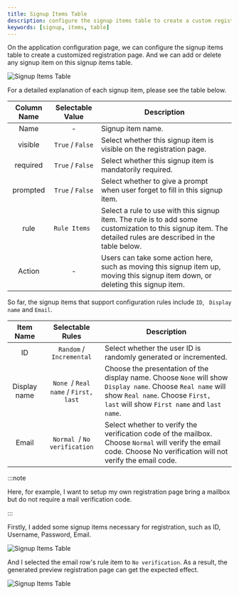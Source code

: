 ```yaml
---
title: Signup Items Table
description: configure the signup items table to create a custom registration page
keywords: [signup, items, table]
---
```


On the application configuration page, we can configure the signup items table to create a customized registration page. And we can add or delete any signup item on this signup items table.

![Signup Items Table](/img/application/signup-items-tabel/signup-items-table.png)

For a detailed explanation of each signup item, please see the table below.

|    Column Name    |                                      Selectable Value                                      | Description                                                                                                                                                                                                                                                                                |
| :---------: | :----------------------------------------------------------------------------------: | ------------------------------------------------------------------------------------------------------------------------------------------------------------------------------------------------------------------------------------------------------------------------------------------ |
|    Name    |                                          -                                          | Signup item name.                                                                                                                                                                                                                     |
|    visible    |      `True` / `False`      | Select whether this signup item is visible on the registration page.                                                                  |
|  required  |       `True` / `False`       | Select whether this signup item is mandatorily required.                                                  |
|   prompted   |         `True` / `False`         | Select whether to give a prompt when user forget to fill in this signup item.                                                                             |
| rule | `Rule Items ` | Select a rule to use with this signup item. The rule is to add some customization to this signup item. The detailed rules are described in the table below. |
| Action | - | Users can take some action here, such as moving this signup item up, moving this signup item down, or deleting this signup item. |

So far, the signup items that support configuration rules include `ID`, ` Display name` and `Email`.

|  Item Name   |           Selectable Rules           | Description                                                  |
| :----------: | :----------------------------------: | ------------------------------------------------------------ |
|      ID      |       `Random` / `Incremental`       | Select whether the user ID is randomly generated or incremented. |
| Display name | `None `/ `Real name` / `First, last` | Choose the presentation of the display name. Choose `None` will show `Display name`. Choose `Real name` will show `Real name`. Choose `First, last` will show `First name` and `last name`. |
|    Email     |     `Normal `/ `No verification`     | Select whether to verify the verification code of the mailbox. Choose `Normal` will verify the email code. Choose No verification will not verify the email code. |

:::note

Here, for example, I want to setup my own registration page bring a mailbox but do not require a mail verification code.

:::

Firstly, I added some signup items necessary for registration, such as ID, Username, Password, Email.

![Signup Items Table](/img/application/signup-items-tabel/signup-items-table-demo-config.png)

And I selected the email row's rule item to `No verification`. As a result, the generated preview registration page can get the expected effect.

![Signup Items Table](/img/application/signup-items-tabel/signup-items-table-demo-page.png)

